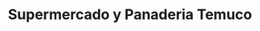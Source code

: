 ---
title: "Supermercado y Panaderia Temuco"
url: /puerto-williams/supermercado-y-panaderia-temuco/
shop: Supermarkt
---